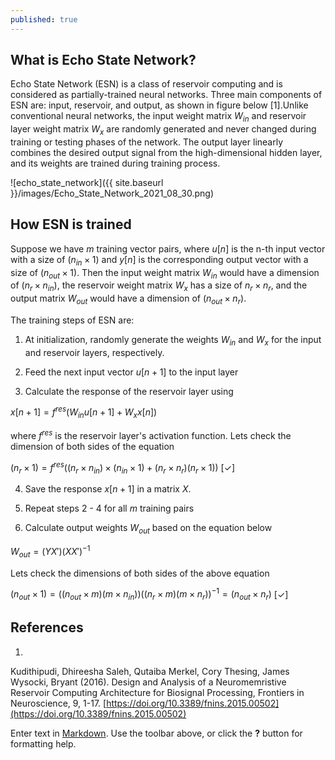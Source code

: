 ```yaml
---
published: true
---
```

## What is Echo State Network?

Echo State Network (ESN) is a class of reservoir computing and is considered as partially-trained neural networks. Three main components of ESN are: input, reservoir, and output, as shown in figure below [1].Unlike conventional neural networks, the input weight matrix $W_{in}$ and reservoir layer weight matrix $W_{x}$ are randomly generated and never changed during training or testing phases of the network. The output layer linearly combines the desired output signal from the high-dimensional hidden layer, and its weights are trained during training process.

![echo_state_network]({{ site.baseurl }}/images/Echo_State_Network_2021_08_30.png)

## How ESN is trained
Suppose we have $m$ training vector pairs, where $u[n]$ is the n-th input vector with a size of $(n_{in} \times 1)$ and $y[n]$ is the corresponding output vector with a size of $(n_{out} \times 1)$. Then the input weight matrix $W_{in}$ would have a dimension of $(n_r \times n_{in})$, the reservoir weight matrix $W_x$ has a size of $n_r \times n_r$, and the output matrix $W_{out}$ would have a dimension of $(n_{out} \times n_r)$.

The training steps of ESN are:

1. At initialization, randomly generate the weights $W_{in}$ and $W_x$ for the input and reservoir layers, respectively.

2. Feed the next input vector $u[n+1]$ to the input layer

3. Calculate the response of the reservoir layer using 

$x[n+1] = f^{res} (W_{in} u[n+1] + W_x x[n])$

where $f^{res}$ is the reservoir layer's activation function. Lets check the dimension of both sides of the equation

$(n_r \times 1) = f^{res}((n_r \times n_{in})\times(n_{in} \times 1) + (n_r \times n_r)(n_r \times 1))$ [$\checkmark$]

4. Save the response $x[n+1]$ in a matrix $X$.

5. Repeat steps 2 - 4 for all $m$ training pairs

6. Calculate output weights $W_{out}$ based on the equation below

$W_{out} = (YX')(XX')^{-1}$

Lets check the dimensions of both sides of the above equation

$(n_{out} \times 1) = \left((n_{out}\times m)(m \times n_{in})\right)\left((n_r \times m)(m \times n_r)\right)^{-1} = (n_{out} \times n_r)$ [$\checkmark$]

## References
1.  
Kudithipudi, Dhireesha
Saleh, Qutaiba
Merkel, Cory
Thesing, James
Wysocki, Bryant (2016). 
Design and Analysis of a Neuromemristive Reservoir Computing Architecture for Biosignal Processing, Frontiers in Neuroscience, 9, 1-17. [https://doi.org/10.3389/fnins.2015.00502](https://doi.org/10.3389/fnins.2015.00502)


Enter text in [Markdown](http://daringfireball.net/projects/markdown/). Use the toolbar above, or click the **?** button for formatting help.
